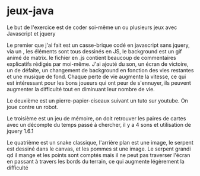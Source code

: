 # jeux-java

Le but de l'exercice est de coder soi-même un ou plusieurs jeux avec Javascript et jquery

Le premier que j'ai fait est un casse-brique codé en javascript sans jquery, via un <canvas>,
  les éléments sont tous dessinés en JS, le background est un gif animé de matrix.
le fichier en .js contient beaucoup de commentaires explicatifs rédigés par moi-même.
J'ai ajouté du son, un écran de victoire, un de défaite, un changement de background en fonction
  des vies restantes et une musique de fond.
  Chaque perte de vie augmente la vitesse, ce qui est intéressant pour les bons joueurs qui ont 
  peur de s'ennuyer, ils peuvent augmenter la difficulté tout en diminuant leur nombre de vie.

Le deuxième est un pierre-papier-ciseaux suivant un tuto sur youtube. On joue contre un robot.

Le troisième est un jeu de mémoire, on doit retrouver les paires de cartes avec un décompte du
temps passé à chercher, il y a 4 sons et utilisation de jquery 1.6.1

Le quatrième est un snake classique, l'arrière plan est une image, le serpent est dessiné dans 
le canvas, et les pommes st une image. Le serpent grandi qd il mange et les points sont comptés
mais il ne peut pas traverser l'écran en passant à travers les bords du terrain, ce qui augmente
 légèrement la difficulté
